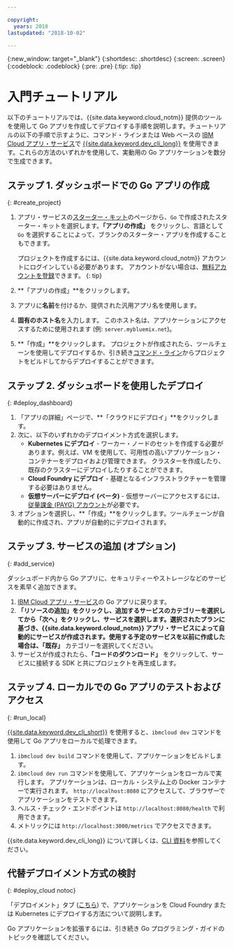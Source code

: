```yaml
---

copyright:
  years: 2018
lastupdated: "2018-10-02"

---
```


{:new_window: target="_blank"}
{:shortdesc: .shortdesc}
{:screen: .screen}
{:codeblock: .codeblock}
{:pre: .pre}
{:tip: .tip}

# 入門チュートリアル

以下のチュートリアルでは、{{site.data.keyword.cloud_notm}} 提供のツールを使用して Go アプリを作成してデプロイする手順を説明します。チュートリアルの以下の手順で示すように、コマンド・ラインまたは Web ベースの [IBM Cloud アプリ・サービス](https://console.bluemix.net/developer/appservice/dashboard)で [{{site.data.keyword.dev_cli_long}}](https://console.bluemix.net/docs/cloudnative/dev_cli.html#add-cli) を使用できます。これらの方法のいずれかを使用して、実動用の Go アプリケーションを数分で生成できます。

## ステップ 1. ダッシュボードでの Go アプリの作成
{: #create_project}

1. アプリ・サービスの[スターター・キット](https://console.bluemix.net/developer/appservice/starter-kits)のページから、`Go` で作成されたスターター・キットを選択します。**「アプリの作成」** をクリックし、言語として `Go` を選択することによって、ブランクのスターター・アプリを作成することもできます。

    プロジェクトを作成するには、{{site.data.keyword.cloud_notm}} アカウントにログインしている必要があります。 アカウントがない場合は、[無料アカウントを登録](https://console.bluemix.net/registration)できます。
    {: tip}

3. **「アプリの作成」**をクリックします。
4. アプリに**名前**を付けるか、提供された汎用アプリ名を使用します。
5. **固有のホスト名**を入力します。 このホスト名は、アプリケーションにアクセスするために使用されます (例: `server.mybluemix.net`)。
6. **「作成」**をクリックします。 プロジェクトが作成されたら、ツールチェーンを使用してデプロイするか、引き続き[コマンド・ライン](/docs/cli/idt/index.html)からプロジェクトをビルドしてからデプロイすることができます。

## ステップ 2. ダッシュボードを使用したデプロイ
{: #deploy_dashboard}

1. 「アプリの詳細」ページで、**「クラウドにデプロイ」**をクリックします。
2. 次に、以下のいずれかのデプロイメント方式を選択します。
    * **Kubernetes にデプロイ** - ワーカー・ノードのセットを作成する必要があります。例えば、VM を使用して、可用性の高いアプリケーション・コンテナーをデプロイおよび管理できます。 クラスターを作成したり、既存のクラスターにデプロイしたりすることができます。
    * **Cloud Foundry にデプロイ** - 基礎となるインフラストラクチャーを管理する必要はありません。
    * **仮想サーバーにデプロイ (ベータ)** - 仮想サーバーにアクセスするには、[従量課金 (PAYG) アカウント](https://console.bluemix.net/dashboard/ibm-iaas-g1)が必要です。
3. オプションを選択し、**「作成」**をクリックします。ツールチェーンが自動的に作成され、アプリが自動的にデプロイされます。

## ステップ 3. サービスの追加 (オプション)
{: #add_service}

ダッシュボード内から Go アプリに、セキュリティーやストレージなどのサービスを素早く追加できます。

1. [IBM Cloud アプリ・サービス](https://console.bluemix.net/developer/appservice/dashboard)の Go アプリに戻ります。
2. **「リソースの追加」**をクリックし、追加するサービスのカテゴリーを選択してから**「次へ」**をクリックし、サービスを選択します。選択されたプランに基づき、{{site.data.keyword.cloud_notm}} アプリ・サービスによって自動的にサービスが作成されます。使用する予定のサービスを以前に作成した場合は、**「既存」** カテゴリーを選択してください。
3. サービスが作成されたら、**「コードのダウンロード」** をクリックして、サービスに接続する SDK と共にプロジェクトを再生成します。

## ステップ 4. ローカルでの Go アプリのテストおよびアクセス
{: #run_local}

[{{site.data.keyword.dev_cli_short}}](https://console.bluemix.net/docs/cloudnative/dev_cli.html#add-cli) を使用すると、`ibmcloud dev` コマンドを使用して Go アプリをローカルで処理できます。

1. `ibmcloud dev build` コマンドを使用して、アプリケーションをビルドします。
2. `ibmcloud dev run` コマンドを使用して、アプリケーションをローカルで実行します。 アプリケーションは、ローカル・システム上の Docker コンテナーで実行されます。 `http://localhost:8080` にアクセスして、ブラウザーでアプリケーションをテストできます。
3. ヘルス・チェック・エンドポイントは `http://localhost:8080/health` で利用できます。
4. メトリックには `http://localhost:3000/metrics` でアクセスできます。

{{site.data.keyword.dev_cli_long}} について詳しくは、[CLI 資料](/docs/cli/idt/index.html)を参照してください。

## 代替デプロイメント方式の検討
{: #deploy_cloud notoc}

「デプロイメント」タブ ([こちら](/docs/go/deploying_apps.html)) で、アプリケーションを Cloud Foundry または Kubernetes にデプロイする方法について説明します。 

Go アプリケーションを拡張するには、引き続き Go プログラミング・ガイドのトピックを確認してください。
